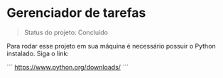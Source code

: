 <h1>Gerenciador de tarefas</h1>

> Status do projeto: Concluído

Para rodar esse projeto em sua máquina é necessário possuir o Python instalado. Siga o link:

´´´
https://www.python.org/downloads/
´´´
